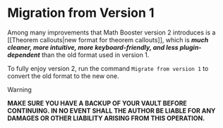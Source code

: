 # Migration from Version 1

Among many improvements that Math Booster version 2 introduces is a [[Theorem callouts|new format for theorem callouts]], which is ***much cleaner, more intuitive, more keyboard-friendly, and less plugin-dependent*** than the old format used in version 1.

To fully enjoy version 2, run the command `Migrate from version 1` to convert the old format to the new one.

> [!WARNING]
> **MAKE SURE YOU HAVE A BACKUP OF YOUR VAULT BEFORE CONTINUING. IN NO EVENT SHALL THE AUTHOR BE LIABLE FOR ANY DAMAGES OR OTHER LIABILITY ARISING FROM THIS OPERATION.**
